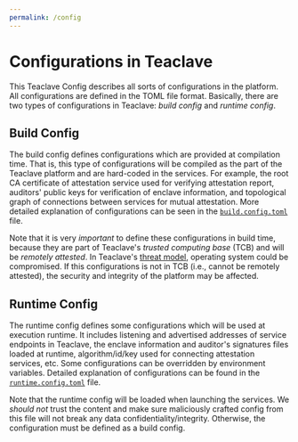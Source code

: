 ```yaml
---
permalink: /config
---
```


# Configurations in Teaclave

This Teaclave Config describes all sorts of configurations in the platform. All
configurations are defined in the TOML file format. Basically, there are two types
of configurations in Teaclave: *build config* and *runtime config*.

## Build Config

The build config defines configurations which are provided at compilation time.
That is, this type of configurations will be compiled as the part of the
Teaclave platform and are hard-coded in the services. For example, the root CA
certificate of attestation service used for verifying attestation report,
auditors' public keys for verification of enclave information, and topological
graph of connections between services for mutual attestation. More detailed
explanation of configurations can be seen in the
[`build.config.toml`](build.config.toml) file.

Note that it is very *important* to define these configurations in build time,
because they are part of Teaclave's *trusted computing base* (TCB) and will be
*remotely attested*. In Teaclave's [threat model](../docs/threat-model.md),
operating system could be compromised. If this configurations is not in TCB
(i.e., cannot be remotely attested), the security and integrity of the platform
may be affected.

## Runtime Config

The runtime config defines some configurations which will be used at execution
runtime. It includes listening and advertised addresses of service endpoints in
Teaclave, the enclave information and auditor's signatures files loaded at
runtime, algorithm/id/key used for connecting attestation services, etc.
Some configurations can be overridden by environment variables. Detailed
explanation of configurations can be found in the
[`runtime.config.toml`](runtime.config.toml) file.


Note that the runtime config will be loaded when launching the services. We
*should not* trust the content and make sure maliciously crafted config from
this file will not break any data confidentiality/integrity. Otherwise, the
configuration must be defined as a build config.

